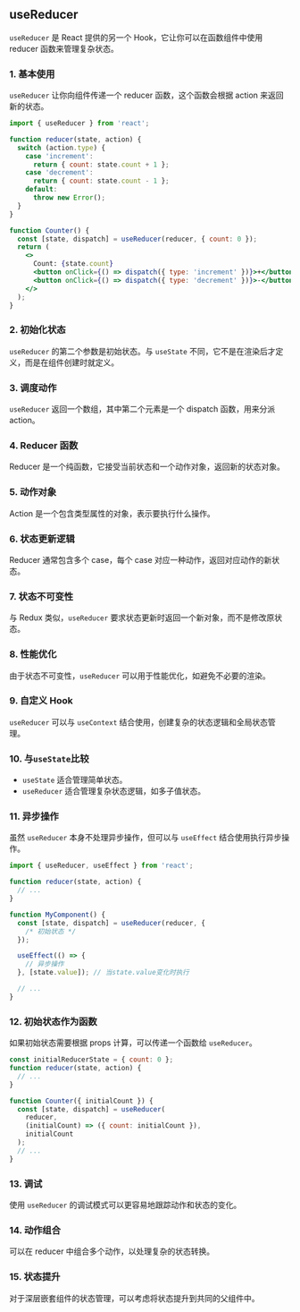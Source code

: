 <!-- @format -->

## useReducer

`useReducer` 是 React 提供的另一个 Hook，它让你可以在函数组件中使用 reducer 函数来管理复杂状态。

### 1. 基本使用

`useReducer` 让你向组件传递一个 reducer 函数，这个函数会根据 action 来返回新的状态。

```jsx
import { useReducer } from 'react';

function reducer(state, action) {
  switch (action.type) {
    case 'increment':
      return { count: state.count + 1 };
    case 'decrement':
      return { count: state.count - 1 };
    default:
      throw new Error();
  }
}

function Counter() {
  const [state, dispatch] = useReducer(reducer, { count: 0 });
  return (
    <>
      Count: {state.count}
      <button onClick={() => dispatch({ type: 'increment' })}>+</button>
      <button onClick={() => dispatch({ type: 'decrement' })}>-</button>
    </>
  );
}
```

### 2. 初始化状态

`useReducer` 的第二个参数是初始状态。与 `useState` 不同，它不是在渲染后才定义，而是在组件创建时就定义。

### 3. 调度动作

`useReducer` 返回一个数组，其中第二个元素是一个 dispatch 函数，用来分派 action。

### 4. Reducer 函数

Reducer 是一个纯函数，它接受当前状态和一个动作对象，返回新的状态对象。

### 5. 动作对象

Action 是一个包含类型属性的对象，表示要执行什么操作。

### 6. 状态更新逻辑

Reducer 通常包含多个 case，每个 case 对应一种动作，返回对应动作的新状态。

### 7. 状态不可变性

与 Redux 类似，`useReducer` 要求状态更新时返回一个新对象，而不是修改原状态。

### 8. 性能优化

由于状态不可变性，`useReducer` 可以用于性能优化，如避免不必要的渲染。

### 9. 自定义 Hook

`useReducer` 可以与 `useContext` 结合使用，创建复杂的状态逻辑和全局状态管理。

### 10. 与`useState`比较

- `useState` 适合管理简单状态。
- `useReducer` 适合管理复杂状态逻辑，如多子值状态。

### 11. 异步操作

虽然 `useReducer` 本身不处理异步操作，但可以与 `useEffect` 结合使用执行异步操作。

```jsx
import { useReducer, useEffect } from 'react';

function reducer(state, action) {
  // ...
}

function MyComponent() {
  const [state, dispatch] = useReducer(reducer, {
    /* 初始状态 */
  });

  useEffect(() => {
    // 异步操作
  }, [state.value]); // 当state.value变化时执行

  // ...
}
```

### 12. 初始状态作为函数

如果初始状态需要根据 props 计算，可以传递一个函数给 `useReducer`。

```jsx
const initialReducerState = { count: 0 };
function reducer(state, action) {
  // ...
}

function Counter({ initialCount }) {
  const [state, dispatch] = useReducer(
    reducer,
    (initialCount) => ({ count: initialCount }),
    initialCount
  );
  // ...
}
```

### 13. 调试

使用 `useReducer` 的调试模式可以更容易地跟踪动作和状态的变化。

### 14. 动作组合

可以在 reducer 中组合多个动作，以处理复杂的状态转换。

### 15. 状态提升

对于深层嵌套组件的状态管理，可以考虑将状态提升到共同的父组件中。
